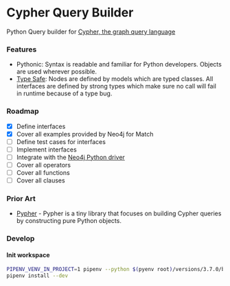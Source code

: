 # Cypher Query Builder

Python Query builder for [Cypher, the graph query language](https://neo4j.com/cypher-graph-query-language)

### Features

- Pythonic: Syntax is readable and familiar for Python developers. Objects are used wherever possible.
- [Type Safe](http://mypy-lang.org/): Nodes are defined by models which are typed classes. All interfaces are defined by strong types which make sure no call will fail in runtime because of a type bug.

### Roadmap

- [x] Define interfaces
- [x] Cover all examples provided by Neo4j for Match
- [ ] Define test cases for interfaces
- [ ] Implement interfaces
- [ ] Integrate with the [Neo4j Python driver](https://github.com/neo4j/neo4j-python-driver)
- [ ] Cover all operators
- [ ] Cover all functions
- [ ] Cover all clauses

### Prior Art

- [Pypher](https://github.com/emehrkay/Pypher) -
  Pypher is a tiny library that focuses on building Cypher queries by constructing pure Python objects.

### Develop

#### Init workspace

```bash
PIPENV_VENV_IN_PROJECT=1 pipenv --python $(pyenv root)/versions/3.7.0/bin/python
pipenv install --dev
```
